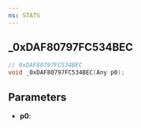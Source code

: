 ```yaml
---
ns: STATS
---
```

## _0xDAF80797FC534BEC

```c
// 0xDAF80797FC534BEC
void _0xDAF80797FC534BEC(Any p0);
```


## Parameters
* **p0**: 

